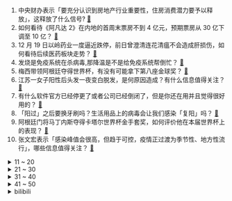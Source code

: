 1. 中央财办表示「要充分认识到房地产行业重要性，住房消费潜力要予以释放」，这释放了什么信号? [:link:](https://www.zhihu.com/question/573073236)
2. 如何看待《阿凡达 2》在内地的首周末票房不到 4 亿元，预期票房从 30 亿下调至 10 亿？ [:link:](https://www.zhihu.com/question/573107213)
3. 12 月 19 日以岭药业一度逼近跌停，前日曾澄清连花清瘟不会造成肝损伤，如何看待后续医药板块走势？ [:link:](https://www.zhihu.com/question/573051629)
4. 发烧是免疫系统在杀病毒,那降温是不是给免疫系统帮倒忙？ [:link:](https://www.zhihu.com/question/572749517)
5. 梅西带领阿根廷夺得世界杯，有没有可能拿下第八座金球奖？ [:link:](https://www.zhihu.com/question/573059976)
6. 江苏一女子阳性后头发一夜变白脱发，是何原因造成？有什么信息值得关注？ [:link:](https://www.zhihu.com/question/573110760)
7. 有什么软件官方已经停更了或者公司已经倒闭了，但是你还在用并且觉得很好用的？ [:link:](https://www.zhihu.com/question/571445355)
8. 「阳过」之后要换牙刷吗？生活用品上的病毒会让我们感染「复阳」吗？ [:link:](https://www.zhihu.com/question/573032487)
9. 阿根廷门将马丁内斯夺得卡塔尔世界杯金手套奖，如何评价他在本届世界杯上的表现？ [:link:](https://www.zhihu.com/question/573023318)
10. 张文宏表示「感染峰值会很高，但趋于可控，疫情正过渡为季节性、地方性流行」，哪些信息值得关注？ [:link:](https://www.zhihu.com/question/573050085)
<details>
<summary>11 ~ 20</summary>

11. 河南虞城回应「麦田长出十层高楼」，称「建设手续不完备，立案查处」，有哪些信息需要关注？ [:link:](https://www.zhihu.com/question/573050099)
12. 「新十条」实施后，原涉新冠妨害防控行为还应作为犯罪处理吗？应如何调整？ [:link:](https://www.zhihu.com/question/573008001)
13. 联合国称马斯克封禁记者账号是「危险先例」，欧盟警告制裁推特，推特曾多次冻结账号，为何外界此次反应巨大？ [:link:](https://www.zhihu.com/question/572859221)
14. 多位专家表示总躲着新冠不是办法，称「阳性成常态，降级管理更合理」，哪些信息值得关注？ [:link:](https://www.zhihu.com/question/573060602)
15. 年底奢侈品牌集体涨价，销售称「投资不如买包」，媒体称其开始「抛弃」大众消费者，如何看待这一现象？ [:link:](https://www.zhihu.com/question/572962952)
16. 专家辟谣转阴 15 天才会产生抗体，哪些信息值得关注？抗体到底多久才能产生？ [:link:](https://www.zhihu.com/question/573154017)
17. 卡塔尔世界杯有哪些令你记忆深刻的瞬间？ [:link:](https://www.zhihu.com/question/573023752)
18. 中央财办副主任韩文秀称，「预计我国今年经济总量超过 120 万亿元」，哪些信息值得关注？ [:link:](https://www.zhihu.com/question/572875089)
19. 医生建议布洛芬拆分成更小用量售卖，这会带来什么影响？如何看待此言论？ [:link:](https://www.zhihu.com/question/573110097)
20. 男朋友至少要存三年钱才能结婚，要不要等? [:link:](https://www.zhihu.com/question/570611872)
</details>
<details>
<summary>21 ~ 30</summary>

21. 媒体报道前职业球员转型青训教练后感叹「中国足球最缺基层教练员的水平」，基层教练员对中国足球有多重要？ [:link:](https://www.zhihu.com/question/573143415)
22. 多地免费发放抗疫药品，网友晒图包含布洛芬、复方氨酚烷胺胶囊等，代表了什么趋势？ [:link:](https://www.zhihu.com/question/572951937)
23. 在自驾游路上，都发生过哪些有趣的事？ [:link:](https://www.zhihu.com/question/571007950)
24. 云南宣威一男子烧死妻子遭儿子举报被判死刑，如何从法律角度解读此案？ [:link:](https://www.zhihu.com/question/572721954)
25. 胡润中国食品行业百强榜出炉，贵州茅台以 2.4 万亿价值位居榜首，如何评价该榜单？哪些信息值得关注？ [:link:](https://www.zhihu.com/question/572972651)
26. 哪些道理让你忽然间领悟了？ [:link:](https://www.zhihu.com/question/503007851)
27. 无症状感染者越来越少了？专家称他们是「沉默的大多数」，如何看待此论断？你身边无症状感染者多吗？ [:link:](https://www.zhihu.com/question/572958813)
28. 乌克兰称俄对乌实施「最大规模」导弹打击，俄方称大规模袭击阻断西方对乌武器运送，俄乌局势还有哪些进展？ [:link:](https://www.zhihu.com/question/572849852)
29. 阿根廷是个怎样的国家？ [:link:](https://www.zhihu.com/question/64495769)
30. 澳大利亚外长黄英贤访华，并举行新一轮中澳外交与战略对话，有哪些信息值得关注？中澳有哪些议题亟待解决？ [:link:](https://www.zhihu.com/question/573102672)
</details>
<details>
<summary>31 ~ 40</summary>

31. 2022周杰伦嘉年华演唱会新加坡站，给大家留下了哪些难忘的回忆？ [:link:](https://www.zhihu.com/question/572949653)
32. 人到中年是种怎样的体验？ [:link:](https://www.zhihu.com/question/28596096)
33. 为什么明朝发展铁炮，欧洲发展铜炮？ [:link:](https://www.zhihu.com/question/572461668)
34. 普京对白俄罗斯进行访问引乌方猜测，乌将领称俄军或「借道白俄罗斯」发动进攻，如何看待这一可能性？ [:link:](https://www.zhihu.com/question/573070628)
35. 在23考研， 前几天阳是一种什么样的体验？ [:link:](https://www.zhihu.com/question/572687354)
36. 如何评价《明日方舟》SideStory「照我以火」 的 剧情？ [:link:](https://www.zhihu.com/question/572528951)
37. 户外露营时，该如何精致地喝咖啡？ [:link:](https://www.zhihu.com/question/573084889)
38. 为什么阿根廷人都在为梅西而战？ [:link:](https://www.zhihu.com/question/573022595)
39. 医生建议将布洛芬拆分成更小用量售卖，可行性如何？曾经「按片开药」的方式还存在吗？ [:link:](https://www.zhihu.com/question/573092399)
40. 如何看待韩外交部官员称「日本向朝鲜半岛行使『反击能力』须经韩方同意」？ [:link:](https://www.zhihu.com/question/572955451)
</details>
<details>
<summary>41 ~ 50</summary>

41. 部分电商平台指夹血氧仪断货，同济大学医生回应「绝大多数家庭没必要配备」，有哪些信息值得关注？ [:link:](https://www.zhihu.com/question/572959556)
42. 获 3.5 亿港元贷款，国美零售补发工资，有员工表示「到账工资为 2060 元」，哪些信息值得关注？ [:link:](https://www.zhihu.com/question/572949612)
43. 四川启动居民新冠病毒感染问卷调查，快速评估省内感染情况，如何看待此举措？对疫情防控有何帮助？ [:link:](https://www.zhihu.com/question/572958579)
44. 新冠感染者康复后陆续返回工作岗位，如何安全返岗？需要注意哪些方面？ [:link:](https://www.zhihu.com/question/573086231)
45. 马斯克称将遵循「是否应卸任推特CEO」投票结果卸任，具体情况如何？ [:link:](https://www.zhihu.com/question/573150644)
46. 女子称丈夫家暴出轨起诉离婚，法院因不足以证明感情破裂不予支持，如何从法律角度解读？ [:link:](https://www.zhihu.com/question/573059082)
47. 网友自创「布洛芬操」在家健身，神还原药盒动作引起跟风学习，当前我们该如何保持乐观心态？ [:link:](https://www.zhihu.com/question/572983069)
48. 23考研还剩下六天，觉得希望渺茫，应该放弃吗？ [:link:](https://www.zhihu.com/question/572944962)
49. 如何评价NewJeans的先行曲《Ditto》及其两版MV？ [:link:](https://www.zhihu.com/question/571837552)
50. 沃顿商学院教授称「美联储若延续『鹰派』政策，美经济势必陷入严重衰退」，意味着什么？如何看待这一说法？ [:link:](https://www.zhihu.com/question/572861436)
</details><details>
<summary>bilibili</summary>

1. 羊村（4） [:link:](//www.bilibili.com/video/BV1NG4y1J7wL)
2. 吃了这块“来路不明”的牛肉，我感觉我被梅西骗了【凭啥这么贵48-El Bodegon】 [:link:](//www.bilibili.com/video/BV1F44y1Z71q)
3. 【亮记生物鉴定】网络热传生物鉴定45 [:link:](//www.bilibili.com/video/BV1yV4y1A79U)
4. 给这支足球队送完外卖，我崩溃了。 [:link:](//www.bilibili.com/video/BV1JV4y1A7NZ)
5. 为什么我们的三观这么正？原来以前从广告就开始熏陶了！ [:link:](//www.bilibili.com/video/BV1pA41197Ja)
6. 博士生5千元造了辆8轮的士 儿子们再也不怕迟到了 [:link:](//www.bilibili.com/video/BV1W14y1N7Jh)
7. 密室员工:“听说你不害怕” [:link:](//www.bilibili.com/video/BV1ne4y1M7Yh)
8. 一颗茶叶蛋敢卖3000块？这难道是仙丹？ [:link:](//www.bilibili.com/video/BV1rv4y1Q7mW)
9. 终了！荡气回肠！水浒传结局好在哪儿？《水浒传》P50 [:link:](//www.bilibili.com/video/BV1e24y1D7qt)
10. bobo最洋气｜世界杯球星合辑-梅西&内马尔 [:link:](//www.bilibili.com/video/BV13K411z7gb)
<details>
<summary>11 ~ 20</summary>

11. 爆炸了！这期真的爆炸了！！！ [:link:](//www.bilibili.com/video/BV1gG4y1g7f7)
12. 情感问题大pk，太震撼了！！（究极烧脑） [:link:](//www.bilibili.com/video/BV1qG411P7oK)
13. 是不是社恐当了老师也会变成社牛？ [:link:](//www.bilibili.com/video/BV1mM411U7C3)
14. b 站 热 度 年 度 总 结 ☆【禁止套娃2022】 [:link:](//www.bilibili.com/video/BV1BD4y187x6)
15. 小智走了....我看不懂也绷不住了... [:link:](//www.bilibili.com/video/BV1B8411p7Bi)
16. 《原神》剧情PV-「秋津羽戏」 [:link:](//www.bilibili.com/video/BV1tG411P79B)
17. 世界杯决赛门票贵到离谱？现场见证梅西封神，什么体验？ [:link:](//www.bilibili.com/video/BV17e411A7DH)
18. 硬核演唱！《骑在银龙的背上》“来！起飞吧” [:link:](//www.bilibili.com/video/BV1514y1N7jP)
19. 人生如戏，戏如人生！ [:link:](//www.bilibili.com/video/BV1tv4y197P5)
20. 钢化膜口感的脆皮炸鸡腿 你吃过没！ [:link:](//www.bilibili.com/video/BV1JA411R7vg)
</details>
<details>
<summary>21 ~ 30</summary>

21. 如果早知道做鬼畜也会被… [:link:](//www.bilibili.com/video/BV1m24y1D7GY)
22. 在欧洲农村吃席，猪血肠炖酸菜堪比东北杀猪菜，村民邀我现场尬舞 [:link:](//www.bilibili.com/video/BV188411p7HM)
23. 杭州港式自助餐，仨战士虾饺狂炫十几笼！ [:link:](//www.bilibili.com/video/BV1F8411p7rP)
24. 小傲秘制小蒸菜!不油不腻真不赖! [:link:](//www.bilibili.com/video/BV1D8411p7QX)
25. 短短10分钟，我的女神抓马了一生！ [:link:](//www.bilibili.com/video/BV1jK411r7xo)
26. 用泽野弘之打开《只因你太美》，燃到发烧！【钢琴】 [:link:](//www.bilibili.com/video/BV1QA41197Fk)
27. 整蛊！假装给女友买东西时出车祸骨折？再不小心尿在轮椅上…她会心疼吗？ [:link:](//www.bilibili.com/video/BV18K411z7EQ)
28. KFC新品“意面厚牛堡”，这也太厚了吧！！？ [:link:](//www.bilibili.com/video/BV1N14y1K7B3)
29. 【原神手书】流浪者「释 迦 殿 下」 [:link:](//www.bilibili.com/video/BV1De411w7oh)
30. 房车自驾遇树林着火！火势越来越大赶紧报警了【VanLIfe】 [:link:](//www.bilibili.com/video/BV1NR4y1k71a)
</details>
<details>
<summary>31 ~ 40</summary>

31. NewJeans新曲Ditto MV公开 [:link:](//www.bilibili.com/video/BV1he4y1K7nu)
32. 【Faye詹雯婷 x 张远】飞鸟唱《青鸟》 [:link:](//www.bilibili.com/video/BV1Y44y1Z7Xd)
33. 对不起，我是变态杀手...... [:link:](//www.bilibili.com/video/BV1cg411J7vq)
34. 新冠第六天！我想开了... [:link:](//www.bilibili.com/video/BV1z24y1D7rS)
35. 【战双帕弥什】新版本「凛桎鸣渊」PV公开 | 霜雪掩迹，囚锁缚影 [:link:](//www.bilibili.com/video/BV1f8411H77k)
36. 自制钓鱼佬智能快乐竿 [:link:](//www.bilibili.com/video/BV1Mg411J7kp)
37. Tvb戏骨整顿内娱，小生小花吓到结巴！爆笑解说《无限超越班》1 [:link:](//www.bilibili.com/video/BV1XG4y1E7PU)
38. 惊了！杰瑞鼠竟然有这么惨！杰瑞挨打大赏！ [:link:](//www.bilibili.com/video/BV1Fe411c7fn)
39. 我把MC下界的生物全收容了！ [:link:](//www.bilibili.com/video/BV1xe411w74A)
40. 对话卡梅隆，《阿凡达2》担得起“救市之作”的名号吗？ [:link:](//www.bilibili.com/video/BV1q24y1D7RE)
</details>
<details>
<summary>41 ~ 50</summary>

41. 我烧起来了（物理） [:link:](//www.bilibili.com/video/BV1Kg411J7UC)
42. 让所有添加剂消失，会发生什么变化？ [:link:](//www.bilibili.com/video/BV1vR4y1k7GT)
43. 我们为了致敬《三体》，制作了一个全景视频 [:link:](//www.bilibili.com/video/BV1x14y1N7yq)
44. 球王！球王！阿根廷世界杯夺冠！梅西圆梦大结局！ [:link:](//www.bilibili.com/video/BV1MV4y1c7Fq)
45. 学会了这套布洛芬操，再也不怕新冠了 [:link:](//www.bilibili.com/video/BV1f14y1N7F5)
46. 被裁员+阳，一个人在出租屋崩溃了…… [:link:](//www.bilibili.com/video/BV16V4y1A71c)
47. 世界上最赚钱的公司，其实不是你想的那几家 [:link:](//www.bilibili.com/video/BV1MM411S7uK)
48. 艾  尔  登  神  王#7 [:link:](//www.bilibili.com/video/BV1v14y1A7wW)
49. 你遇到的是哪一种老师呢...... [:link:](//www.bilibili.com/video/BV1tK411z7kW)
50. 深圳.言盐西餐厅  厨子探店¥475？ [:link:](//www.bilibili.com/video/BV1HA41197Gy)
</details>
<details>
<summary>51 ~ 60</summary>

51. 当我爸第一次在路上偶遇我和追我的男生 [:link:](//www.bilibili.com/video/BV1hd4y1Y7JS)
52. up主重置僵尸危机3?!不但成了开放世界还... [:link:](//www.bilibili.com/video/BV1JG411P7wN)
53. 开着凯迪拉克让老人直播卖惨？up主暗访幕后团队！【上集】 [:link:](//www.bilibili.com/video/BV1Je4y1K7cr)
54. 安徽大哥笨榨菜油，200斤石头撞5000下，出100斤油，28一斤贵吗？ [:link:](//www.bilibili.com/video/BV1EK411r7kj)
55. 重新认识一下，我叫刻晴，不是花瓶！ [:link:](//www.bilibili.com/video/BV138411p7nA)
56. “通透” [:link:](//www.bilibili.com/video/BV16D4y187tB)
57. 骑行四处漂泊的我，突然阳了全身疼痛，只能躺在宾馆休息 [:link:](//www.bilibili.com/video/BV16K411z7tS)
58. 随机抓up主来玩游戏，你猜有谁？ [:link:](//www.bilibili.com/video/BV1Ee4y1K7Vm)
59. 这个房子我奋斗一辈子都未必能买得起！ [:link:](//www.bilibili.com/video/BV1UG4y1E75Q)
60. 发烧41℃，解吟《李凭箜篌引》，代入感很强 [:link:](//www.bilibili.com/video/BV1g84y147Vt)
</details>
<details>
<summary>61 ~ 70</summary>

61. 芬兰表妹一家血战全牛宴被吓到目瞪口呆！疯狂炫饭全吃光！结婚13周年中芬夫妻狂吐槽爆猛料！笑不活了！ [:link:](//www.bilibili.com/video/BV1z24y1D7qg)
62. 世界神话地图，看看除了中国龙，你还认识多少传说生物？ [:link:](//www.bilibili.com/video/BV1SR4y1y7Kf)
63. 过年买给侄子的加减法印章，侄子收到后一定很开心吧！ [:link:](//www.bilibili.com/video/BV1ne411A7rL)
64. 好久没这么暴躁了，蟹蟹你作者！ [:link:](//www.bilibili.com/video/BV1pv4y1Q7jS)
65. 那一年，中国基建狂魔的属性达到了巅峰！ [:link:](//www.bilibili.com/video/BV1dG4y1E73L)
66. 他曾被逼入绝境，却依然能逆天改命！致敬这个时代最伟大的球王：梅西！ [:link:](//www.bilibili.com/video/BV1q14y1A7cc)
67. 起床战争，但所有玩家的攻击距离都是1000格！ [:link:](//www.bilibili.com/video/BV1eA411977X)
68. 冒牌货？卡塔尔小王子火了，让我们来研究一下他的身世 [:link:](//www.bilibili.com/video/BV1f24y1S7sN)
69. 阿根廷夺冠！梅西率队点球战胜法国 圆梦世界杯 [:link:](//www.bilibili.com/video/BV1NW4y1T7Y7)
70. 现在聊天都是这么查岗的吗？？ [:link:](//www.bilibili.com/video/BV1ev4y1Q72T)
</details>
<details>
<summary>71 ~ 80</summary>

71. 当我坐不同交通工具时 我在想什么 [:link:](//www.bilibili.com/video/BV1WV4y1A7JL)
72. “免疫系统：这么多年了 老子终于打到高端局了！” [:link:](//www.bilibili.com/video/BV1ud4y1v7S2)
73. 中国民族服装，气势不能输 [:link:](//www.bilibili.com/video/BV14W4y1u7bP)
74. 奶茶店工伤：1年胖40斤 [:link:](//www.bilibili.com/video/BV1sA41197kE)
75. 【罗翔】即便朝生暮死，也要衣裳楚楚 [:link:](//www.bilibili.com/video/BV1hM41127bq)
76. 感动哭了，女朋友总是把最好的留给我！ [:link:](//www.bilibili.com/video/BV1y84y1x7Wb)
77. 这一次和卡卡0距离！原想和他一起喊退钱的 [:link:](//www.bilibili.com/video/BV18d4y1v7UC)
78. 谢谢你给我做人的机会 [:link:](//www.bilibili.com/video/BV1PP4y1B7Fp)
79. 【原神】生活不易，少女卖艺（全少女卡荆棘） [:link:](//www.bilibili.com/video/BV1bd4y1Y7Dz)
80. 淡嘴哥断更三个月啥情况？当志愿者一切安好，第一顿必须过油肉拌面安排 [:link:](//www.bilibili.com/video/BV1kA411Q7BC)
</details>
<details>
<summary>81 ~ 90</summary>

81. 【STN快报第7季Demo】在加麻大，卖游戏可能要坐牢了！！！ [:link:](//www.bilibili.com/video/BV1t24y1D7Qx)
82. 一位男性喝下了可疑的椰子水，这是他的大脑发生的变化 [:link:](//www.bilibili.com/video/BV1w84y147TU)
83. 天 女 散 蹄 [:link:](//www.bilibili.com/video/BV16W4y1T7cN)
84. 【死门凯】自制全技能预测！夕象夜凯双奥义！一脚踢穿决斗场！ [:link:](//www.bilibili.com/video/BV1kd4y1Y7LF)
85. 诸神黄昏，再见了C罗 [:link:](//www.bilibili.com/video/BV1YG411P7Cy)
86. 《玩 原 神 遇 班 主 任》 [:link:](//www.bilibili.com/video/BV1TM411S7Sm)
87. 大招一出，游戏结束！！！ [:link:](//www.bilibili.com/video/BV1Sg411E75T)
88. 我的身体有多神奇！？？ [:link:](//www.bilibili.com/video/BV1Lg411E7Tp)
89. 法 海 许 仙 偷 吃 禁 果 [:link:](//www.bilibili.com/video/BV1c8411p7Kc)
90. 历经磨难，终偿所愿！梅西与阿根廷的五届世界杯之旅全记录 [:link:](//www.bilibili.com/video/BV1224y1D7hh)
</details>
<details>
<summary>91 ~ 100</summary>

91. 100带你吃新疆糕点 [:link:](//www.bilibili.com/video/BV1o14y1N7r8)
92. “仿佛打开了异世界的大门” [:link:](//www.bilibili.com/video/BV15D4y1h7ds)
93. 全体起立！Rick Astley《Never Gonna Give You Up》 千人蹦迪现场 20221215 [:link:](//www.bilibili.com/video/BV1Vv4y1Q7uK)
94. 终极离谱！煤气罐里装电脑！来自0℃散热的工业风魅力！【科技达】 [:link:](//www.bilibili.com/video/BV1Cg411E7NF)
95. 唐僧最大的苦难 [:link:](//www.bilibili.com/video/BV1rA41197d1)
96. 爆改30万，我的86要干翻911！ [:link:](//www.bilibili.com/video/BV1p84y1b753)
97. 他咋不阳啊... [:link:](//www.bilibili.com/video/BV1Ev4y1Q72Q)
98. 终焉降临？完结倒计时！带你看崩坏3终章到底演了啥！「崩坏3剧情讲堂#13」 [:link:](//www.bilibili.com/video/BV1vV4y1c7mV)
99. 雨 林 神 兽 [:link:](//www.bilibili.com/video/BV1T8411p7zY)
100. 3分钟教会奶茶店90%的奶茶... [:link:](//www.bilibili.com/video/BV11D4y187dN)
</details></details>